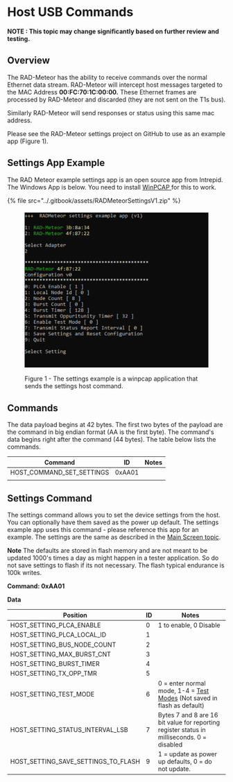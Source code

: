 # Host USB Commands

**NOTE : This topic may change significantly based on further review and testing.**

## Overview

The RAD-Meteor has the ability to receive commands over the normal Ethernet data stream. RAD-Meteor will intercept host messages targeted to the MAC Address **00:FC:70:1C:00:00.** These Ethernet frames are processed by RAD-Meteor and discarded (they are not sent on the T1s bus).

Similarly RAD-Meteor will send responses or status using this same mac address.

Please see the RAD-Meteor settings project on GitHub to use as an example app (Figure 1).&#x20;

## Settings App Example

The RAD Meteor example settings app is an open source app from Intrepid. The Windows App is below. You need to install [WinPCAP ](https://www.winpcap.org/install/)for this to work.

{% file src="../.gitbook/assets/RADMeteorSettingsV1.zip" %}

<figure><img src="../.gitbook/assets/settings_app.png" alt=""><figcaption><p>Figure 1 - The settings example is a winpcap application that sends the settings host command.</p></figcaption></figure>

## Commands

The data payload begins at 42 bytes. The first two bytes of the payload are the command in big endian format (AA is the first byte).  The command's data begins right after the command (44 bytes). The table below lists the commands.

| Command                      | ID     | Notes |
| ---------------------------- | ------ | ----- |
| HOST\_COMMAND\_SET\_SETTINGS | 0xAA01 |       |
|                              |        |       |



## Settings Command

The settings command allows you to set the device settings from the host. You can optionally have them saved as the power up default. The settings example app uses this command - please reference this app for an example. The settings are the same as described in the [Main Screen topic](../display-main-screen/).

**Note** The defaults are stored in flash memory and are not meant to be updated 1000's times a day as might happen in a tester application. So do not save settings to flash if its not necessary. The flash typical endurance is 100k writes.

**Command: 0xAA01**

**Data**

| Position                                 | ID | Notes                                                                                                 |
| ---------------------------------------- | -- | ----------------------------------------------------------------------------------------------------- |
| HOST\_SETTING\_PLCA\_ENABLE              | 0  | 1 to enable, 0 Disable                                                                                |
| HOST\_SETTING\_PLCA\_LOCAL\_ID           | 1  |                                                                                                       |
| HOST\_SETTING\_BUS\_NODE\_COUNT          | 2  |                                                                                                       |
| HOST\_SETTING\_MAX\_BURST\_CNT           | 3  |                                                                                                       |
| HOST\_SETTING\_BURST\_TIMER              | 4  |                                                                                                       |
| HOST\_SETTING\_TX\_OPP\_TMR              | 5  |                                                                                                       |
| HOST\_SETTING\_TEST\_MODE                | 6  | 0 = enter normal mode, 1-4 = [Test Modes](../10baset1s-test-modes.md) (Not saved in flash as default) |
| HOST\_SETTING\_STATUS\_INTERVAL\_LSB     | 7  | Bytes 7 and 8 are 16 bit value for reporting register status in milliseconds. 0 = disabled            |
| HOST\_SETTING\_SAVE\_SETTINGS\_TO\_FLASH | 9  | 1 = update as power up defaults, 0 = do not update.                                                   |


